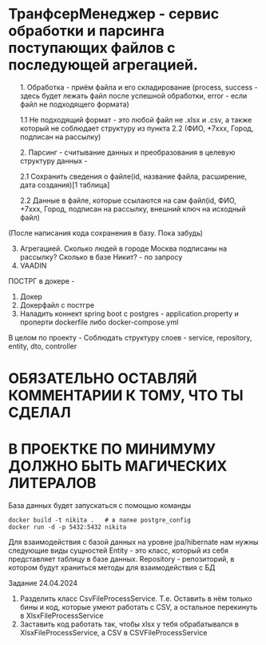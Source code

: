 <h1>ТранфсерМенеджер - сервис обработки и парсинга поступающих файлов с последующей агрегацией.</h1>

<ul>1. Обработка  - приём файла и его складирование (process, success - здесь будет лежать файл после успешной обработки, error - если файл не подходящего формата)</ul>
   <ul> 1.1 Не подходящий формат - это любой файл не .xlsx и .csv, а также который не соблюдает структуру из пункта 2.2 (ФИО, +7xxx, Город, подписан на рассылку)</ul>
<ul>2. Парсинг - считывание данных и преобразования в целевую структуру данных - </ul>
  <ul> 2.1 Сохранить сведения о файле(id, название файла, расширение, дата создания)[1 таблица]</ul>
   <ul>2.2 Данные в файле, которые ссылаются на сам файл(id, ФИО, +7xxx, Город, подписан на рассылку, внешний ключ на исходный файл)</ul>


(После написания кода сохранения в базу. Пока забудь)

3. Агрегацией. Сколько людей в городе Москва подписаны на рассылку? Сколько в базе Никит? - по запросу
4. VAADIN

ПОСТРГ в докере -

1. Докер
2. Докерфайл с постгре
3. Наладить коннект spring boot с postgres - application.property и проперти dockerfile либо docker-compose.yml

В целом по проекту -
Соблюдать структуру слоев - service, repository, entity, dto, controller
<h1> ОБЯЗАТЕЛЬНО ОСТАВЛЯЙ КОММЕНТАРИИ К ТОМУ, ЧТО ТЫ СДЕЛАЛ </h1>
<h1> В ПРОЕКТКЕ ПО МИНИМУМУ ДОЛЖНО БЫТЬ МАГИЧЕСКИХ ЛИТЕРАЛОВ </h1>

База данных будет запускаться с помощью команды

```shell
docker build -t nikita .   # в папке postgre_config
docker run -d -p 5432:5432 nikita    
```

Для взаимодействия с базой данных на уровне jpa/hibernate нам нужны следующие виды сущностей
Entity - это класс, который из себя представляет таблицу в базе данных.
Repository - репозиторий, в котором будут храниться методы для взаимодействия с БД

Задание 24.04.2024

1. Разделить класс CsvFileProcessService. Т.е. Оставить в нём только бины и код, которые умеют работать с CSV, а
   остальное перекинуть в XlsxFileProcessService
2. Заставить код работать так, чтобы xlsx у тебя обрабатывался в XlsxFileProcessService, а CSV в CSVFileProcessService